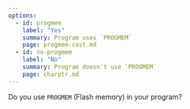 ```yaml
---
options:
  - id: progmem
    label: "Yes"
    summary: Program uses `PROGMEM`
    page: progmem-cast.md
  - id: no-progmem
    label: "No"
    summary: Program doesn't use `PROGMEM`
    page: charptr.md
---
```


Do you use `PROGMEM` (Flash memory) in your program?